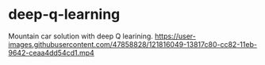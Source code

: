 # deep-q-learning
Mountain car solution with deep Q learining.
https://user-images.githubusercontent.com/47858828/121816049-13817c80-cc82-11eb-9642-ceaa4dd54cd1.mp4

